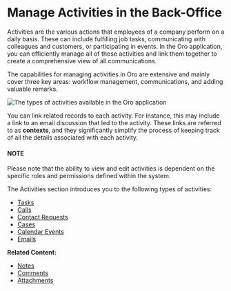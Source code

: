 <!-- meta: description = Tasks, calls, cases, calendar events, and contact requests management guides for the Oro application back-office users -->

<a id="user-guide-productivity-tools"></a>

<a id="user-guide-activities"></a>

# Manage Activities in the Back-Office

Activities are the various actions that employees of a company perform on a daily basis. These can include fulfilling job tasks, communicating with colleagues and customers, or participating in events. In the Oro application, you can efficiently manage all of these activities and link them together to create a comprehensive view of all communications.

The capabilities for managing activities in Oro are extensive and mainly cover three key areas: workflow management, communications, and adding valuable remarks.

![The types of activities available in the Oro application](user/img/activities/activities.png)

You can link related records to each activity. For instance, this may include a link to an email discussion that led to the activity. These links are referred to as **contexts**, and they significantly simplify the process of keeping track of all the details associated with each activity.

#### NOTE
Please note that the ability to view and edit activities is dependent on the specific roles and permissions defined within the system.

The Activities section introduces you to the following types of activities:

* [Tasks](tasks/index.md#doc-activities-overview-tasks)
* [Calls](calls/index.md#doc-activities-calls)
* [Contact Requests](contact-requests/index.md#user-guide-activities-requests)
* [Cases](cases/index.md#doc-activities-overview-cases)
* [Calendar Events](calendar-events/index.md#doc-activities-events)
* [Emails](emails/index.md#activities-emails)

**Related Content:**

* [Notes](../getting-started/information-management/notes.md#user-guide-add-note)
* [Comments](../getting-started/information-management/comments.md#user-guide-activities-comments)
* [Attachments](../getting-started/information-management/attachments.md#user-guide-activities-attachments)
